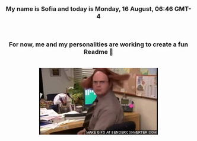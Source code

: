 


<div align="center">
<h3 >My name is Sofia and today is Monday, 16 August, 06:46 GMT-4</h3><br>
<h3 >For now, me and my personalities are working to create a fun Readme 👋
</h3><br>
<img src='img/dwight.gif' alt='working...'/>
</div>
